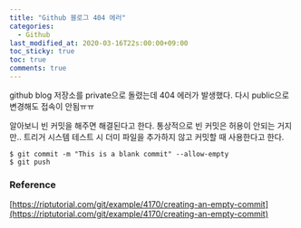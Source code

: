 ```yaml
---
title: "Github 블로그 404 에러"
categories:
  - Github
last_modified_at: 2020-03-16T22s:00:00+09:00
toc_sticky: true
toc: true
comments: true
---
```

github blog 저장소를 private으로 돌렸는데 404 에러가 발생했다. 다시 public으로 변경해도 접속이 안됨ㅠㅠ

알아보니 빈 커밋을 해주면 해결된다고 한다. 통상적으로 빈 커밋은  허용이 안되는 거지만.. 트리거 시스템 테스트 시 더미 파일을 추가하지 않고 커밋할 때 사용한다고 한다.

```
$ git commit -m "This is a blank commit" --allow-empty
$ git push
```


### Reference
[https://riptutorial.com/git/example/4170/creating-an-empty-commit](https://riptutorial.com/git/example/4170/creating-an-empty-commit)
